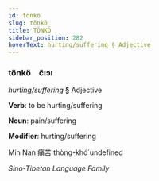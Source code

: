 ```yaml
---
id: tönkö
slug: tönkö
title: TÖNKÖ
sidebar_position: 282
hoverText: hurting/suffering § Adjective
---
```


### tönkö&emsp;<span kind="abugida">c̃ıɔı</span>

*hurting/suffering* **§** Adjective

**Verb**: to be hurting/suffering

**Noun**: pain/suffering

**Modifier**: hurting/suffering

Min Nan 痛苦 thòng-khó͘  undefined

*Sino-Tibetan Language Family*